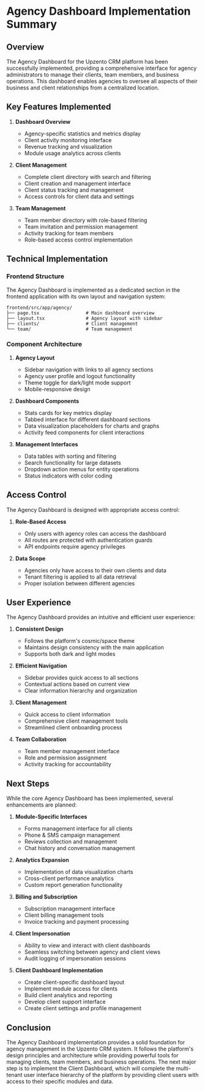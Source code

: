 # Agency Dashboard Implementation Summary

## Overview

The Agency Dashboard for the Upzento CRM platform has been successfully implemented, providing a comprehensive interface for agency administrators to manage their clients, team members, and business operations. This dashboard enables agencies to oversee all aspects of their business and client relationships from a centralized location.

## Key Features Implemented

1. **Dashboard Overview**
   - Agency-specific statistics and metrics display
   - Client activity monitoring interface
   - Revenue tracking and visualization
   - Module usage analytics across clients

2. **Client Management**
   - Complete client directory with search and filtering
   - Client creation and management interface
   - Client status tracking and management
   - Access controls for client data and settings

3. **Team Management**
   - Team member directory with role-based filtering
   - Team invitation and permission management
   - Activity tracking for team members
   - Role-based access control implementation

## Technical Implementation

### Frontend Structure

The Agency Dashboard is implemented as a dedicated section in the frontend application with its own layout and navigation system:

```
frontend/src/app/agency/
├── page.tsx                 # Main dashboard overview
├── layout.tsx               # Agency layout with sidebar
├── clients/                 # Client management
└── team/                    # Team management
```

### Component Architecture

1. **Agency Layout**
   - Sidebar navigation with links to all agency sections
   - Agency user profile and logout functionality
   - Theme toggle for dark/light mode support
   - Mobile-responsive design

2. **Dashboard Components**
   - Stats cards for key metrics display
   - Tabbed interface for different dashboard sections
   - Data visualization placeholders for charts and graphs
   - Activity feed components for client interactions

3. **Management Interfaces**
   - Data tables with sorting and filtering
   - Search functionality for large datasets
   - Dropdown action menus for entity operations
   - Status indicators with color coding

## Access Control

The Agency Dashboard is designed with appropriate access control:

1. **Role-Based Access**
   - Only users with agency roles can access the dashboard
   - All routes are protected with authentication guards
   - API endpoints require agency privileges

2. **Data Scope**
   - Agencies only have access to their own clients and data
   - Tenant filtering is applied to all data retrieval
   - Proper isolation between different agencies

## User Experience

The Agency Dashboard provides an intuitive and efficient user experience:

1. **Consistent Design**
   - Follows the platform's cosmic/space theme
   - Maintains design consistency with the main application
   - Supports both dark and light modes

2. **Efficient Navigation**
   - Sidebar provides quick access to all sections
   - Contextual actions based on current view
   - Clear information hierarchy and organization

3. **Client Management**
   - Quick access to client information
   - Comprehensive client management tools
   - Streamlined client onboarding process

4. **Team Collaboration**
   - Team member management interface
   - Role and permission assignment
   - Activity tracking for accountability

## Next Steps

While the core Agency Dashboard has been implemented, several enhancements are planned:

1. **Module-Specific Interfaces**
   - Forms management interface for all clients
   - Phone & SMS campaign management
   - Reviews collection and management
   - Chat history and conversation management

2. **Analytics Expansion**
   - Implementation of data visualization charts
   - Cross-client performance analytics
   - Custom report generation functionality

3. **Billing and Subscription**
   - Subscription management interface
   - Client billing management tools
   - Invoice tracking and payment processing

4. **Client Impersonation**
   - Ability to view and interact with client dashboards
   - Seamless switching between agency and client views
   - Audit logging of impersonation sessions

5. **Client Dashboard Implementation**
   - Create client-specific dashboard layout
   - Implement module access for clients
   - Build client analytics and reporting
   - Develop client support interface
   - Create client settings and profile management

## Conclusion

The Agency Dashboard implementation provides a solid foundation for agency management in the Upzento CRM system. It follows the platform's design principles and architecture while providing powerful tools for managing clients, team members, and business operations. The next major step is to implement the Client Dashboard, which will complete the multi-tenant user interface hierarchy of the platform by providing client users with access to their specific modules and data. 
